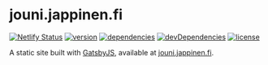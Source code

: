# jouni.jappinen.fi

[![Netlify Status](https://api.netlify.com/api/v1/badges/08b2ef48-d7f6-40ea-bc70-ef04270e199d/deploy-status)](https://app.netlify.com/sites/jouni/deploys)
[![version](https://img.shields.io/github/tag/iiroj/jouni.jappinen.fi.svg)](https://github.com/iiroj/jouni.jappinen.fi/releases)
[![dependencies](https://img.shields.io/david/iiroj/jouni.jappinen.fi.svg)](https://github.com/iiroj/jouni.jappinen.fi/blob/master/package.json)
[![devDependencies](https://img.shields.io/david/dev/iiroj/jouni.jappinen.fi.svg)](https://github.com/iiroj/jouni.jappinen.fi/blob/master/package.json)
[![license](https://img.shields.io/github/license/iiroj/jouni.jappinen.fi.svg)](https://github.com/iiroj/jouni.jappinen.fi/blob/master/LICENSE)

A static site built with [GatsbyJS](https://www.gatsbyjs.org), available at [jouni.jappinen.fi](https://jouni.jappinen.fi).
